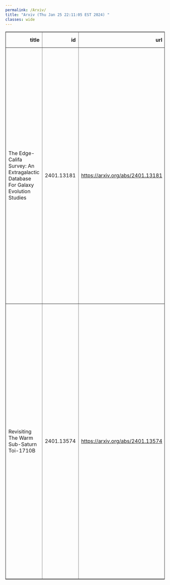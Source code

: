 ```yaml
---
permalink: /Arxiv/
title: "Arxiv (Thu Jan 25 22:11:05 EST 2024) "
classes: wide
---
```

<table border="1" class="dataframe">
  <thead>
    <tr style="text-align: right;">
      <th>title</th>
      <th>id</th>
      <th>url</th>
      <th>authors</th>
      <th>Local Authors</th>
    </tr>
  </thead>
  <tbody>
    <tr>
      <td>The Edge-Califa Survey: An Extragalactic Database For Galaxy Evolution   Studies</td>
      <td>2401.13181</td>
      <td><a href="https://arxiv.org/abs/2401.13181" target="_blank">https://arxiv.org/abs/2401.13181</a></td>
      <td>Tony Wong, Yixian Cao, Yufeng Luo, Alberto D. Bolatto, Sebastián F. Sánchez, Jorge K. Barrera-Ballesteros, Leo Blitz, Dario Colombo, Helmut Dannerbauer, Alex Green, Veselina Kalinova, Ferzem Khan, Andrew Kim, Eduardo A. D. Lacerda, Adam K. Leroy, Rebecca C. Levy, Xincheng Lin, Yuanze Luo, Erik W. Rosolowsky, Mónica Rubio, Peter Teuben, Dyas Utomo, Vicente Villanueva, Stuart N. Vogel, Xinyu Wang</td>
      <td>Adam Leroy</td>
    </tr>
    <tr>
      <td>Revisiting The Warm Sub-Saturn Toi-1710B</td>
      <td>2401.13574</td>
      <td><a href="https://arxiv.org/abs/2401.13574" target="_blank">https://arxiv.org/abs/2401.13574</a></td>
      <td>J. Orell-Miquel, I. Carleo, F. Murgas, G. Nowak, E. Palle, R. Luque, T. Masseron, J. Sanz-Forcada, D. Dragomir, P. A. Dalba, R. Tronsgaard, J. Wittrock, K. Kim, C. Stibbards, K. I. Collins, P. Plavchan, S. B. Howell, E. Furlan, L. A. Buchhave, C. L. Gnilka, A. F. Gupta, Th. Henning, K. V. Lester, J. E. Rodriguez, N. J. Scott, H. P. Osborn, S. Villanueva, S. Seager, J. N. Winn, J. M. Jenkins, R. Vanderspek, D. W. Latham, P. Rowden, D. Watanabe, G. Torres, C. J. Burke, T. Daylan, T. Barclay, J. D. Twicken, G. R. Ricker</td>
      <td>Anjali Gupta, Jennifer Rodriguez</td>
    </tr>
  </tbody>
</table>